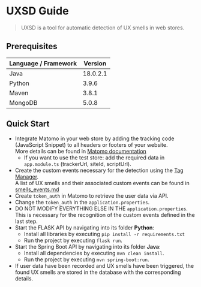 # UXSD Guide

> UXSD is a tool for automatic detection of UX smells in web stores.

## Prerequisites

| Language / Framework | Version  |
| -------------------- | -------- |
| Java                 | 18.0.2.1 |
| Python               | 3.9.6    |
| Maven                | 3.8.1    |
| MongoDB              | 5.0.8    |

## Quick Start

- Integrate Matomo in your web store by adding the tracking code (JavaScript Snippet) to all headers or footers of your website. <br> More details can be found in [Matomo documentation](https://matomo.org/guides/)
  - If you want to use the test store:  add the required data in ``app.module.ts`` (trackerUrl, siteId, scriptUrl).
- Create the custom events necessary for the detection using the [Tag Manager](https://matomo.org/guide/tag-manager/getting-started-with-tag-manager/).<br>
  A list of UX smells and their associated custom events can be found in [smells_events.md](Java/smells_event.md)
- Create `token_auth` in Matomo to retrieve the user data via API.
- Change the `token_auth` in the `application.properties`.
- DO NOT MODIFY EVERYTHING ELSE IN THE `application.properties`. This is necessary for the recognition of the custom events defined in the last step.
- Start the FLASK API by navigating into its folder **Python**:
  - Install all libraries by executing `pip install -r requirements.txt`
  - Run the project by executing `flask run`.
- Start the Spring Boot API by navigating into its folder **Java**:
  - Install all dependencies by executing `mvn clean install`.
  - Run the project by executing `mvn spring-boot:run`.
- If user data have been recorded and UX smells have been triggered, the found UX smells are stored in the database with the corresponding details.
